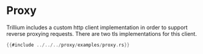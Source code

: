 # Proxy

Trillium includes a custom http client implementation in order to
support reverse proxying requests. There are two tls implementations
for this client.

```rust
{{#include ../../../proxy/examples/proxy.rs}}
```
